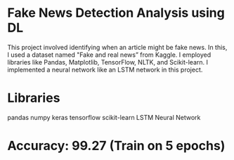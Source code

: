 # Fake News Detection Analysis using DL
This project involved identifying when an article might be fake news. In this, I used a dataset named "Fake and real news” from Kaggle. I employed libraries like Pandas, Matplotlib, TensorFlow, NLTK, and Scikit-learn. I implemented a neural network like an LSTM network in this project.

# Libraries
pandas
numpy
keras
tensorflow
scikit-learn
LSTM Neural Network


# Accuracy: 99.27 (Train on 5 epochs)
